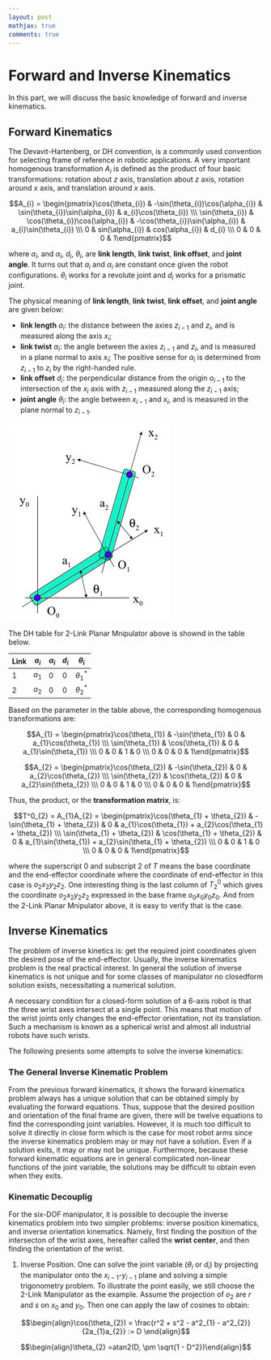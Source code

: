```yaml
---
layout: post
mathjax: true
comments: true
---
```

# Forward and Inverse Kinematics

In this part, we will discuss the basic knowledge of forward and inverse kinematics.

## Forward Kinematics

The Devavit-Hartenberg, or DH convention, is a commonly used convention for selecting frame of reference in robotic applications. A very important homogenous transformation $A_{i}$ is defined as the product of four basic transformations: rotation about $z$ axis, translation about $z$ axis, rotation around $x$ axis, and translation around $x$ axis.

$$A_{i} = \begin{pmatrix}\cos(\theta_{i}) & -\sin(\theta_{i})\cos(\alpha_{i}) & \sin(\theta_{i})\sin(\alpha_{i}) & a_{i}\cos(\theta_{i}) \\\ 
\sin(\theta_{i}) & \cos(\theta_{i})\cos(\alpha_{i}) & -\cos(\theta_{i})\sin(\alpha_{i}) & a_{i}\sin(\theta_{i}) \\\ 
0 & sin(\alpha_{i}) & cos(\alpha_{i}) & d_{i} \\\ 
0 & 0 & 0 & 1\end{pmatrix}$$

where  $a_{i}$, and $\alpha_{i}$, $d_{i}$, $\theta_{i}$, are **link length**, **link twist**, **link offset**, and **joint angle**. It turns out that $a_{i}$ and $\alpha_{i}$ are constant once given the robot configurations. $\theta_{i}$ works for a revolute joint and $d_{i}$ works for a prismatic joint. 

The physical meaning of **link length**, **link twist**, **link offset**, and **joint angle** are given below:

- **link length** $a_{i}$: the distance between the axies $z_{i-1}$ and $z_{i}$, and is measured along the axis $x_{i}$;
- **link twist** $\alpha_{i}$: the angle between the axies $z_{i-1}$ and $z_{i}$, and is measured in a plane normal to axis $x_{i}$; The positive sense for $\alpha_{i}$ is determined from $z_{i-1}$ to $z_{i}$ by the right-handed rule.
- **link offset** $d_{i}$: the perpendicular distance from the origin $o_{i-1}$ to the intersection of the $x_{i}$ axis with $z_{i-1}$ measured along the $z_{i-1}$ axis;
- **joint angle** $\theta_{i}$: the angle between $x_{i-1}$ and $x_{i}$, and is measured in the plane normal to $z_{i-1}$.

![alt tag](https://github.com/colin-zgf/Robotics-Modeling-and-Control/blob/master/image/2-link-robots.png '2 link')

The DH table for 2-Link Planar Mnipulator above is shownd in the table below.

Link | $a_{i}$ | $\alpha_{i}$ | $d_{i}$ | $\theta_{i}$
-----| --------|--------------|---------|-----------
1 | $a_{1}$ | 0 | 0 | $\theta^*_{1}$
2 | $a_{2}$ | 0 | 0 | $\theta^*_{2}$

Based on the parameter in the table above, the corresponding homogenous transformations are:

$$A_{1} = \begin{pmatrix}\cos(\theta_{1}) & -\sin(\theta_{1}) & 0 & a_{1}\cos(\theta_{1}) \\\ 
\sin(\theta_{1}) & \cos(\theta_{1}) & 0 & a_{1}\sin(\theta_{1}) \\\ 
0 & 0 & 1 & 0 \\\ 
0 & 0 & 0 & 1\end{pmatrix}$$

$$A_{2} = \begin{pmatrix}\cos(\theta_{2}) & -\sin(\theta_{2}) & 0 & a_{2}\cos(\theta_{2}) \\\ 
\sin(\theta_{2}) & \cos(\theta_{2}) & 0 & a_{2}\sin(\theta_{2}) \\\ 
0 & 0 & 1 & 0 \\\ 
0 & 0 & 0 & 1\end{pmatrix}$$

Thus, the product, or the **transformation matrix**, is:

$$T^0_{2} = A_{1}A_{2} = \begin{pmatrix}\cos(\theta_{1} + \theta_{2}) & -\sin(\theta_{1} + \theta_{2}) & 0 & a_{1}\cos(\theta_{1}) + a_{2}\cos(\theta_{1} + \theta_{2}) \\\ 
\sin(\theta_{1} + \theta_{2}) & \cos(\theta_{1} + \theta_{2}) & 0 & a_{1}\sin(\theta_{1}) + a_{2}\sin(\theta_{1} + \theta_{2}) \\\ 
0 & 0 & 1 & 0 \\\ 
0 & 0 & 0 & 1\end{pmatrix}$$

where the superscript 0 and subscript 2 of $T$ means the base coordinate and the end-effector coordinate where the coordinate of end-effector in this case is $o_{2}x_{2}y_{2}z_{2}$. One interesting thing is the last column of $T^0_{2}$ which gives the coordinate $o_{2}x_{2}y_{2}z_{2}$ expressed in the base frame $o_{0}x_{0}y_{0}z_{0}$. And from the 2-Link Planar Mnipulator above, it is easy to verify that is the case.

## Inverse Kinematics

The problem of inverse kinetics is: get the required joint coordinates given the desired pose of the end-effector. Usually, the inverse kinematics problem is the real practical interest. In general the solution of inverse kinematics is not unique and for some classes of manipulator no closedform solution exists, necessitating a numerical solution.

A necessary condition for a closed-form solution of a 6-axis robot is that the three wrist axes intersect at a single point. This means that motion of the wrist joints only changes the end-effector orientation, not its translation. Such a mechanism is known as a spherical wrist and almost all industrial robots have such wrists.

The following presents some attempts to solve the inverse kinematics:

### The General Inverse Kinematic Problem

From the previous forward kinematics, it shows the forward kinematics problem always has a unique solution that can be obtained simply by evaluating the forward equations. Thus, suppose that the desired position and orientation of the final frame are given, there will be twelve equations to find the corresponding joint variables. However, it is much too difficult to solve it directly in close form which is the case for most robot arms since the inverse kinematics problem may or may not have a solution. Even if a solution exits, it may or may not be unique. Furthermore, because these forward kinematic equations are in general complicated non-linear functions of the joint variable, the solutions may be difficult to obtain even when they exits.

### Kinematic Decouplig

For the six-DOF manipulator, it is possible to decouple the inverse kinematics problem into two simpler problems: inverse position kinematics, and inverse orientation kinematics. Namely, first finding the position of the intersecton of the wrist axes, hereafter called the **wrist center**, and then finding the orientation of the wrist.

1. Inverse Position. One can solve the joint variable ($\theta_{i}$ or $d_{i}$) by projecting the manipulator onto the $x_{i-1}$-$y_{i-1}$ plane and solving a simple trigonometry problem. To illustrate the point easily, we still choose the 2-Link Manipulator as the example. Assume the projection of $o_{2}$ are $r$ and $s$ on $x_{0}$ and $y_{0}$. Then one can apply the law of cosines to obtain:

$$\begin{align}\cos(\theta_{2}) = \frac{r^2 + s^2 - a^2_{1} - a^2_{2}}{2a_{1}a_{2}} := D \end{align}$$

$$\begin{align}\theta_{2} =atan2(D, \pm \sqrt{1 - D^2})\end{align}$$
